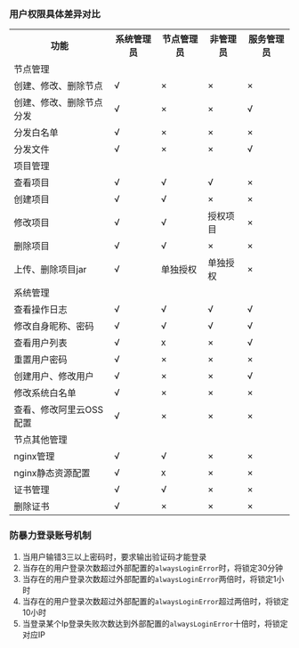 ### 用户权限具体差异对比

<table>
<tr>
<th>功能</th><th>系统管理员</th><th>节点管理员</th><th>非管理员</th><th>服务管理员</th>
</tr>
<tr>
<td colspan='5'>节点管理</td>
</tr>
<tr>
<td>创建、修改、删除节点</td><td> √ </td><td> × </td><td> ×  </td><td>  ×  </td>
</tr>
<tr>
<td>创建、修改、删除节点分发 </td><td> √ </td><td>×</td><td> ×</td><td> √  </td>
</tr>
<tr>
<td> 分发白名单</td><td> √ </td><td> ×</td><td> × </td><td> × </td>
</tr>
<tr>
<td> 分发文件 </td><td> √</td><td>×</td><td> ×</td><td> √</td>
</tr>

<tr>
<td colspan='5'>项目管理</td>
</tr>

<tr>
<td>查看项目 </td><td> √</td><td> √ </td><td>√ </td><td>× </td>
</tr>
<tr>
<td> 创建项目 </td><td> √ </td><td>√ </td><td> ×</td><td>×</td>
</tr>
<tr>
<td>修改项目</td><td> √</td><td>√ </td><td>授权项目</td><td> × </td>
</tr>
<tr>
<td> 删除项目 </td><td> √</td><td> √ </td><td>× </td><td>×</td>
</tr>
<tr>
<td> 上传、删除项目jar </td><td> √ </td><td> 单独授权</td><td>单独授权</td><td> ×</td>
</tr>

<tr>
<td colspan='5'>系统管理</td>
</tr>
<tr>
<td>查看操作日志 </td><td> √ </td><td> √</td><td> √ </td><td>√</td>
</tr>
<tr>
<td>修改自身昵称、密码 </td><td> √ </td><td> √</td><td> √ </td><td> √ </td>
</tr>
<tr>
<td>查看用户列表</td><td>√  </td><td> x </td><td>×</td><td>√ </td>
</tr>
<tr>
<td>重置用户密码</td><td>√</td><td>×</td><td>×</td><td>×</td>
</tr>
<tr>
<td>创建用户、修改用户</td><td>√</td><td>×</td><td>×</td><td>√</td>
</tr>
<tr>
<td>修改系统白名单</td><td>√</td><td>×</td><td>×</td><td>×</td>
</tr>
<tr>
<td>查看、修改阿里云OSS配置</td><td>√</td><td>×</td><td> ×</td><td>×</td>
</tr>

<tr>
<td colspan='5'>节点其他管理</td>
</tr>
<tr>
<td>nginx管理</td><td> √</td><td> √</td><td> ×</td><td> ×</td>
</tr>
<tr>
<td>nginx静态资源配置 </td><td> √ </td><td>x</td><td> ×</td><td> × </td>
</tr>
<tr>
<td>证书管理 </td><td>√</td><td>√</td><td> × </td><td> ×</td>
</tr>
<tr>
<td> 删除证书 </td><td> √</td><td>× </td><td>× </td><td> ×</td>
</tr>
</table>

  
###  防暴力登录账号机制

1. 当用户输错3三以上密码时，要求输出验证码才能登录
2. 当存在的用户登录次数超过外部配置的`alwaysLoginError`时，将锁定30分钟
3. 当存在的用户登录次数超过外部配置的`alwaysLoginError`两倍时，将锁定1小时
4. 当存在的用户登录次数超过外部配置的`alwaysLoginError`超过两倍时，将锁定10小时
5. 当登录某个Ip登录失败次数达到外部配置的`alwaysLoginError`十倍时，将锁定对应IP